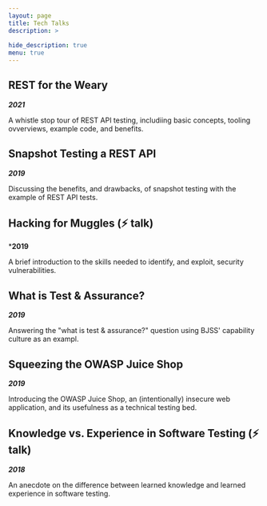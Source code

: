 ```yaml
---
layout: page
title: Tech Talks
description: >
   
hide_description: true
menu: true
---
```


## REST for the Weary

***2021***

A whistle stop tour of REST API testing, includiing basic concepts, tooling ovverviews, example code, and benefits.

## Snapshot Testing a REST API 

***2019***

Discussing the benefits, and drawbacks, of snapshot testing with the example of REST API tests.

## Hacking for Muggles (⚡️ talk)

***2019**

A brief introduction to the skills needed to identify, and exploit, security vulnerabilities. 

## What is Test & Assurance?

***2019***

Answering the "what is test & assurance?" question using BJSS' capability culture as an exampl.

## Squeezing the OWASP Juice Shop

***2019***

Introducing the OWASP Juice Shop, an (intentionally) insecure web application, and its usefulness as a technical testing bed.

## Knowledge vs. Experience in Software Testing (⚡️ talk)

***2018***

An anecdote on the difference between learned knowledge and learned experience in software testing.
